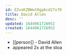 ```yaml
---
id: EZvoKZBWwtOggAcd27x70
title: David Allen
desc: ''
updated: 1644961726952
created: 1644961726952
---
```



- [[person]] - David Allen
- appeared 2x at the stoa
